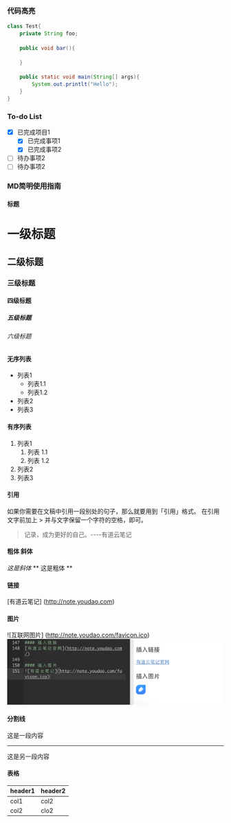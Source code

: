 ### 代码高亮
``` java
class Test{
	private String foo;
	
	public void bar(){
	
	}
	
	public static void main(String[] args){
		System.out.printlt("Hello");
	}
}
```
### To-do List
- [x] 已完成项目1
	- [x] 已完成事项1
	- [x] 已完成事项2
- [ ]  待办事项2
- [ ]  待办事项2  

### MD简明使用指南
#### 标题

# 一级标题
## 二级标题
### 三级标题
#### 四级标题
##### 五级标题
###### 六级标题

####  无序列表
- 列表1
	- 列表1.1
	- 列表1.2
- 列表2
- 列表3
#### 有序列表
1. 列表1
	1. 列表 1.1
	2. 列表 1.2
2. 列表2
3. 列表3
#### 引用
如果你需要在文稿中引用一段别处的句子，那么就要用到「引用」格式。
在引用文字前加上 > 并与文字保留一个字符的空格，即可。
> 记录，成为更好的自己。----有道云笔记

#### 粗体 斜体
*这是斜体*
** 这是粗体 **

#### 链接
[有道云笔记] (http://note.youdao.com)
#### 图片
![互联网图片] (http://note.youdao.com/favicon.ico)
![本地图片](assets/2-4链接与图片.png)
#### 分割线
这是一段内容
***
这是另一段内容

#### 表格

| header1 | header2 |
| ------- | ------- |
| col1    | col2    |
| col2    | clo2    |


